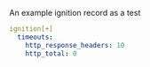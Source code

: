 An example ignition record as a test

```yaml
ignition[+]
  timeouts:
    http_response_headers: 10
    http_total: 0 
```